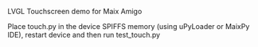 LVGL Touchscreen demo for Maix Amigo

Place touch.py in the device SPIFFS memory (using uPyLoader or MaixPy IDE), restart device and then run test_touch.py

